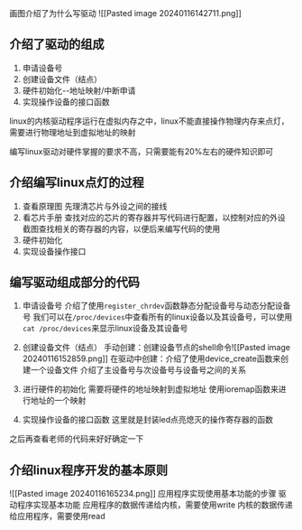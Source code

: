 画图介绍了为什么写驱动
![[Pasted image 20240116142711.png]]

## 介绍了驱动的组成
1. 申请设备号
2. 创建设备文件（结点）
3. 硬件初始化--地址映射/中断申请
4. 实现操作设备的接口函数

linux的内核驱动程序运行在虚拟内存之中，linux不能直接操作物理内存来点灯，需要进行物理地址到虚拟地址的映射

编写linux驱动对硬件掌握的要求不高，只需要能有20%左右的硬件知识即可

## 介绍编写linux点灯的过程
1. 查看原理图
	先理清芯片与外设之间的接线
2. 看芯片手册
	查找对应的芯片的寄存器并写代码进行配置，以控制对应的外设
	截图查找相关的寄存器的内容，以便后来编写代码的使用
3. 硬件初始化
4. 实现设备操作接口

## 编写驱动组成部分的代码
1. 申请设备号
介绍了使用`register_chrdev`函数静态分配设备号与动态分配设备号
我们可以在`/proc/devices`中查看所有的linux设备以及其设备号，可以使用`cat /proc/devices`来显示linux设备及其设备号

2. 创建设备文件（结点）
手动创建：创建设备节点的shell命令![[Pasted image 20240116152859.png]]
在驱动中创建：介绍了使用device_create函数来创建一个设备文件
介绍了主设备号与次设备号与设备号之间的关系

3. 进行硬件的初始化
需要将硬件的地址映射到虚拟地址
使用ioremap函数来进行地址的一个映射

4. 实现操作设备的接口函数
这里就是封装led点亮熄灭的操作寄存器的函数

之后再查看老师的代码来好好确定一下

## 介绍linux程序开发的基本原则
![[Pasted image 20240116165234.png]]
应用程序实现使用基本功能的步骤
驱动程序实现基本功能
应用程序的数据传递给内核，需要使用write
内核的数据传递给应用程序，需要使用read
